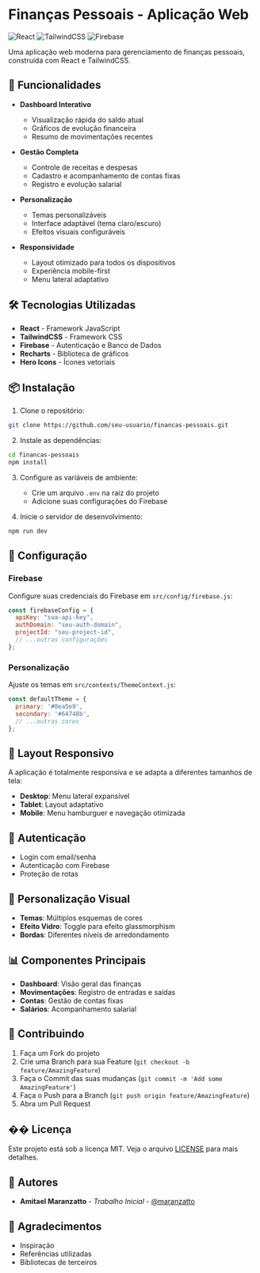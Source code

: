 # Finanças Pessoais - Aplicação Web

![React](https://img.shields.io/badge/React-20232A?style=for-the-badge&logo=react&logoColor=61DAFB)
![TailwindCSS](https://img.shields.io/badge/Tailwind_CSS-38B2AC?style=for-the-badge&logo=tailwind-css&logoColor=white)
![Firebase](https://img.shields.io/badge/Firebase-039BE5?style=for-the-badge&logo=Firebase&logoColor=white)

Uma aplicação web moderna para gerenciamento de finanças pessoais, construída com React e TailwindCSS.

## 🚀 Funcionalidades

- **Dashboard Interativo**
  - Visualização rápida do saldo atual
  - Gráficos de evolução financeira
  - Resumo de movimentações recentes

- **Gestão Completa**
  - Controle de receitas e despesas
  - Cadastro e acompanhamento de contas fixas
  - Registro e evolução salarial

- **Personalização**
  - Temas personalizáveis
  - Interface adaptável (tema claro/escuro)
  - Efeitos visuais configuráveis

- **Responsividade**
  - Layout otimizado para todos os dispositivos
  - Experiência mobile-first
  - Menu lateral adaptativo

## 🛠️ Tecnologias Utilizadas

- **React** - Framework JavaScript
- **TailwindCSS** - Framework CSS
- **Firebase** - Autenticação e Banco de Dados
- **Recharts** - Biblioteca de gráficos
- **Hero Icons** - Ícones vetoriais

## 📦 Instalação

1. Clone o repositório:
```bash
git clone https://github.com/seu-usuario/financas-pessoais.git
```

2. Instale as dependências:
```bash
cd financas-pessoais
npm install
```

3. Configure as variáveis de ambiente:
   - Crie um arquivo `.env` na raiz do projeto
   - Adicione suas configurações do Firebase

4. Inicie o servidor de desenvolvimento:
```bash
npm run dev
```

## 🔧 Configuração

### Firebase

Configure suas credenciais do Firebase em `src/config/firebase.js`:

```javascript
const firebaseConfig = {
  apiKey: "sua-api-key",
  authDomain: "seu-auth-domain",
  projectId: "seu-project-id",
  // ...outras configurações
};
```

### Personalização

Ajuste os temas em `src/contexts/ThemeContext.js`:

```javascript
const defaultTheme = {
  primary: '#0ea5e9',
  secondary: '#64748b',
  // ...outras cores
};
```

## 📱 Layout Responsivo

A aplicação é totalmente responsiva e se adapta a diferentes tamanhos de tela:

- **Desktop**: Menu lateral expansível
- **Tablet**: Layout adaptativo
- **Mobile**: Menu hamburguer e navegação otimizada

## 🔐 Autenticação

- Login com email/senha
- Autenticação com Firebase
- Proteção de rotas

## 🎨 Personalização Visual

- **Temas**: Múltiplos esquemas de cores
- **Efeito Vidro**: Toggle para efeito glassmorphism
- **Bordas**: Diferentes níveis de arredondamento

## 📊 Componentes Principais

- **Dashboard**: Visão geral das finanças
- **Movimentações**: Registro de entradas e saídas
- **Contas**: Gestão de contas fixas
- **Salários**: Acompanhamento salarial

## 🤝 Contribuindo

1. Faça um Fork do projeto
2. Crie uma Branch para sua Feature (`git checkout -b feature/AmazingFeature`)
3. Faça o Commit das suas mudanças (`git commit -m 'Add some AmazingFeature'`)
4. Faça o Push para a Branch (`git push origin feature/AmazingFeature`)
5. Abra um Pull Request

## �� Licença

Este projeto está sob a licença MIT. Veja o arquivo [LICENSE](LICENSE) para mais detalhes.

## 👥 Autores

- **Amitael Maranzatto** - *Trabalho Inicial* - [@maranzatto](https://github.com/maranzatto)

## 🙏 Agradecimentos

- Inspiração
- Referências utilizadas
- Bibliotecas de terceiros
